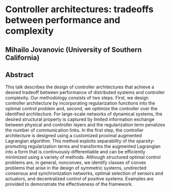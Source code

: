 # Controller architectures: tradeoffs between performance and complexity
## Mihailo Jovanovic (University of Southern California)
## Abstract
This talk describes the design of controller architectures that achieve a desired tradeoff between performance of distributed systems and controller complexity. Our methodology consists of two steps. First, we design controller architecture by incorporating regularization functions into the optimal control problem and, second, we optimize the controller over the identified architecture. For large-scale networks of dynamical systems, the desired structural property is captured by limited information exchange between physical and controller layers and the regularization term penalizes the number of communication links. In the first step, the controller architecture is designed using a customized proximal augmented Lagrangian algorithm. This method exploits separability of the sparsity-promoting regularization terms and transforms the augmented Lagrangian into a form that is continuously differentiable and can be efficiently minimized using a variety of methods. Although structured optimal control problems are, in general, nonconvex, we identify classes of convex problems that arise in the design of symmetric systems, undirected consensus and synchronization networks, optimal selection of sensors and actuators, and decentralized control of positive systems. Examples are provided to demonstrate the effectiveness of the framework.
